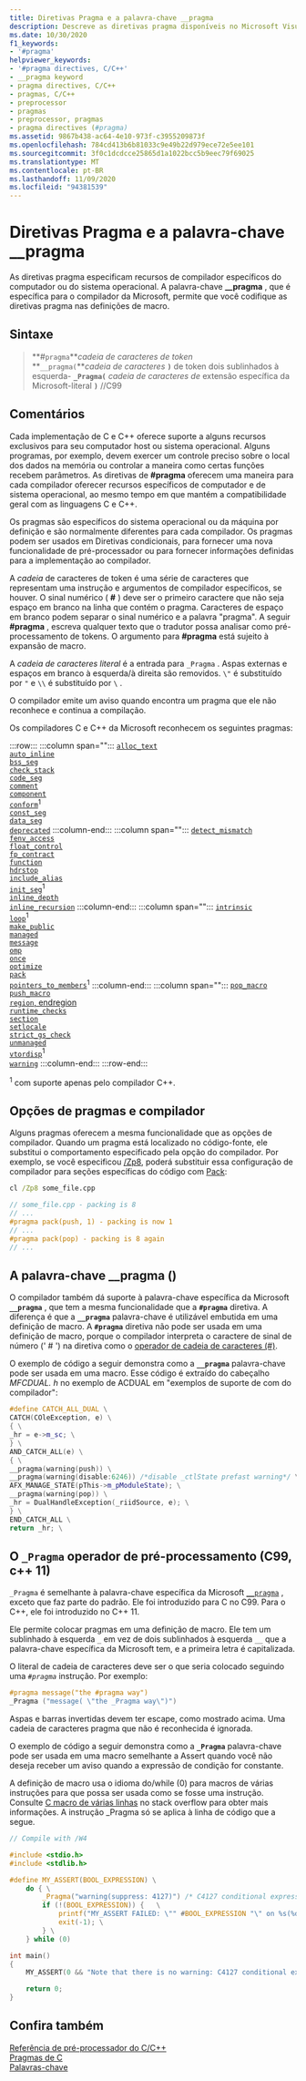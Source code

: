 ```yaml
---
title: Diretivas Pragma e a palavra-chave __pragma
description: Descreve as diretivas pragma disponíveis no Microsoft Visual C e C++ (MSVC)
ms.date: 10/30/2020
f1_keywords:
- '#pragma'
helpviewer_keywords:
- '#pragma directives, C/C++'
- __pragma keyword
- pragma directives, C/C++
- pragmas, C/C++
- preprocessor
- pragmas
- preprocessor, pragmas
- pragma directives (#pragma)
ms.assetid: 9867b438-ac64-4e10-973f-c3955209873f
ms.openlocfilehash: 784cd413b6b81033c9e49b22d979ece72e5ee101
ms.sourcegitcommit: 3f0c1dcdcce25865d1a1022bcc5b9eec79f69025
ms.translationtype: MT
ms.contentlocale: pt-BR
ms.lasthandoff: 11/09/2020
ms.locfileid: "94381539"
---
```

# <a name="pragma-directives-and-the-__pragma-keyword"></a>Diretivas Pragma e a palavra-chave __pragma

As diretivas pragma especificam recursos de compilador específicos do computador ou do sistema operacional. A palavra-chave **__pragma** , que é específica para o compilador da Microsoft, permite que você codifique as diretivas pragma nas definições de macro.

## <a name="syntax"></a>Sintaxe

> **#`pragma`***cadeia de caracteres de token*\
> **`__pragma(`***cadeia de caracteres* **`)`** de token dois sublinhados à esquerda- **`_Pragma(`** *cadeia de caracteres de* extensão específica da Microsoft-literal **`)`** //C99

## <a name="remarks"></a>Comentários

Cada implementação de C e C++ oferece suporte a alguns recursos exclusivos para seu computador host ou sistema operacional. Alguns programas, por exemplo, devem exercer um controle preciso sobre o local dos dados na memória ou controlar a maneira como certas funções recebem parâmetros. As diretivas de **#pragma** oferecem uma maneira para cada compilador oferecer recursos específicos de computador e de sistema operacional, ao mesmo tempo em que mantém a compatibilidade geral com as linguagens C e C++.

Os pragmas são específicos do sistema operacional ou da máquina por definição e são normalmente diferentes para cada compilador. Os pragmas podem ser usados em Diretivas condicionais, para fornecer uma nova funcionalidade de pré-processador ou para fornecer informações definidas para a implementação ao compilador.

A *cadeia* de caracteres de token é uma série de caracteres que representam uma instrução e argumentos de compilador específicos, se houver. O sinal numérico ( **#** ) deve ser o primeiro caractere que não seja espaço em branco na linha que contém o pragma. Caracteres de espaço em branco podem separar o sinal numérico e a palavra "pragma". A seguir **#pragma** , escreva qualquer texto que o tradutor possa analisar como pré-processamento de tokens. O argumento para **#pragma** está sujeito à expansão de macro.

A *cadeia de caracteres literal* é a entrada para `_Pragma` . Aspas externas e espaços em branco à esquerda/à direita são removidos. `\"` é substituído por `"` e `\\` é substituído por `\` .

O compilador emite um aviso quando encontra um pragma que ele não reconhece e continua a compilação.

Os compiladores C e C++ da Microsoft reconhecem os seguintes pragmas:

:::row:::
   :::column span="":::
      [`alloc_text`](../preprocessor/alloc-text.md)\
      [`auto_inline`](../preprocessor/auto-inline.md)\
      [`bss_seg`](../preprocessor/bss-seg.md)\
      [`check_stack`](../preprocessor/check-stack.md)\
      [`code_seg`](../preprocessor/code-seg.md)\
      [`comment`](../preprocessor/comment-c-cpp.md)\
      [`component`](../preprocessor/component.md)\
      [`conform`](../preprocessor/conform.md)<sup>1</sup>\
      [`const_seg`](../preprocessor/const-seg.md)\
      [`data_seg`](../preprocessor/data-seg.md)\
      [`deprecated`](../preprocessor/deprecated-c-cpp.md)
   :::column-end:::
   :::column span="":::
      [`detect_mismatch`](../preprocessor/detect-mismatch.md)\
      [`fenv_access`](../preprocessor/fenv-access.md)\
      [`float_control`](../preprocessor/float-control.md)\
      [`fp_contract`](../preprocessor/fp-contract.md)\
      [`function`](../preprocessor/function-c-cpp.md)\
      [`hdrstop`](../preprocessor/hdrstop.md)\
      [`include_alias`](../preprocessor/include-alias.md)\
      [`init_seg`](../preprocessor/init-seg.md)<sup>1</sup>\
      [`inline_depth`](../preprocessor/inline-depth.md)\
      [`inline_recursion`](../preprocessor/inline-recursion.md)
   :::column-end:::
   :::column span="":::
      [`intrinsic`](../preprocessor/intrinsic.md)\
      [`loop`](../preprocessor/loop.md)<sup>1</sup>\
      [`make_public`](../preprocessor/make-public.md)\
      [`managed`](../preprocessor/managed-unmanaged.md)\
      [`message`](../preprocessor/message.md)\
      [`omp`](../preprocessor/omp.md)\
      [`once`](../preprocessor/once.md)\
      [`optimize`](../preprocessor/optimize.md)\
      [`pack`](../preprocessor/pack.md)\
      [`pointers_to_members`](../preprocessor/pointers-to-members.md)<sup>1</sup>
   :::column-end:::
   :::column span="":::
      [`pop_macro`](../preprocessor/pop-macro.md)\
      [`push_macro`](../preprocessor/push-macro.md)\
      [`region`, endregion](../preprocessor/region-endregion.md)\
      [`runtime_checks`](../preprocessor/runtime-checks.md)\
      [`section`](../preprocessor/section.md)\
      [`setlocale`](../preprocessor/setlocale.md)\
      [`strict_gs_check`](../preprocessor/strict-gs-check.md)\
      [`unmanaged`](../preprocessor/managed-unmanaged.md)\
      [`vtordisp`](../preprocessor/vtordisp.md)<sup>1</sup>\
      [`warning`](../preprocessor/warning.md)
   :::column-end:::
:::row-end:::

<sup>1</sup> com suporte apenas pelo compilador C++.

## <a name="pragmas-and-compiler-options"></a>Opções de pragmas e compilador

Alguns pragmas oferecem a mesma funcionalidade que as opções de compilador. Quando um pragma está localizado no código-fonte, ele substitui o comportamento especificado pela opção do compilador. Por exemplo, se você especificou [/Zp8](../build/reference/zp-struct-member-alignment.md), poderá substituir essa configuração de compilador para seções específicas do código com [Pack](../preprocessor/pack.md):

```cmd
cl /Zp8 some_file.cpp
```

```cpp
// some_file.cpp - packing is 8
// ...
#pragma pack(push, 1) - packing is now 1
// ...
#pragma pack(pop) - packing is 8 again
// ...
```

## <a name="the-__pragma-keyword"></a>A palavra-chave __pragma ()

O compilador também dá suporte à palavra-chave específica da Microsoft **`__pragma`** , que tem a mesma funcionalidade que a **`#pragma`** diretiva. A diferença é que a **`__pragma`** palavra-chave é utilizável embutida em uma definição de macro. A **`#pragma`** diretiva não pode ser usada em uma definição de macro, porque o compilador interpreta o caractere de sinal de número (' # ') na diretiva como o [operador de cadeia de caracteres (#)](../preprocessor/stringizing-operator-hash.md).

O exemplo de código a seguir demonstra como a **`__pragma`** palavra-chave pode ser usada em uma macro. Esse código é extraído do cabeçalho *MFCDUAL. h* no exemplo de ACDUAL em "exemplos de suporte de com do compilador":

```cpp
#define CATCH_ALL_DUAL \
CATCH(COleException, e) \
{ \
_hr = e->m_sc; \
} \
AND_CATCH_ALL(e) \
{ \
__pragma(warning(push)) \
__pragma(warning(disable:6246)) /*disable _ctlState prefast warning*/ \
AFX_MANAGE_STATE(pThis->m_pModuleState); \
__pragma(warning(pop)) \
_hr = DualHandleException(_riidSource, e); \
} \
END_CATCH_ALL \
return _hr; \
```

## <a name="the-_pragma-preprocessing-operator-c99-c11"></a>O `_Pragma` operador de pré-processamento (C99, c++ 11)

`_Pragma` é semelhante à palavra-chave específica da Microsoft [`__pragma`](#the-__pragma-keyword) , exceto que faz parte do padrão. Ele foi introduzido para C no C99. Para o C++, ele foi introduzido no C++ 11.

 Ele permite colocar pragmas em uma definição de macro. Ele tem um sublinhado à esquerda `_` em vez de dois sublinhados à esquerda `__` que a palavra-chave específica da Microsoft tem, e a primeira letra é capitalizada.

O literal de cadeia de caracteres deve ser o que seria colocado seguindo uma *`#pragma`* instrução. Por exemplo:

```c
#pragma message("the #pragma way")
_Pragma ("message( \"the _Pragma way\")") 
```

Aspas e barras invertidas devem ter escape, como mostrado acima. Uma cadeia de caracteres pragma que não é reconhecida é ignorada.

O exemplo de código a seguir demonstra como a **`_Pragma`** palavra-chave pode ser usada em uma macro semelhante a Assert quando você não deseja receber um aviso quando a expressão de condição for constante. 

A definição de macro usa o idioma do/while (0) para macros de várias instruções para que possa ser usada como se fosse uma instrução. Consulte [C macro de várias linhas](https://stackoverflow.com/questions/1067226/c-multi-line-macro-do-while0-vs-scope-block) no stack overflow para obter mais informações. A instrução _Pragma só se aplica à linha de código que a segue.

```C
// Compile with /W4

#include <stdio.h>
#include <stdlib.h>

#define MY_ASSERT(BOOL_EXPRESSION) \
    do { \
        _Pragma("warning(suppress: 4127)") /* C4127 conditional expression is constant */  \
        if (!(BOOL_EXPRESSION)) {   \
            printf("MY_ASSERT FAILED: \"" #BOOL_EXPRESSION "\" on %s(%d)", __FILE__, __LINE__); \
            exit(-1); \
        } \
    } while (0)

int main()
{
    MY_ASSERT(0 && "Note that there is no warning: C4127 conditional expression is constant");

    return 0;
}
```

## <a name="see-also"></a>Confira também

[Referência de pré-processador do C/C++](../preprocessor/c-cpp-preprocessor-reference.md)\
[Pragmas de C](../c-language/c-pragmas.md)\
[Palavras-chave](../cpp/keywords-cpp.md)

